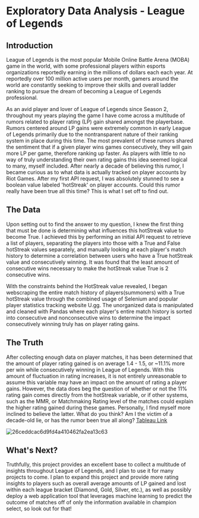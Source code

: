 # Exploratory Data Analysis - League of Legends
## Introduction
League of Legends is the most popular Mobile Online Battle Arena (MOBA) game in the world, with some professional players within esports organizations reportedly earning in the millions of dollars each each year. At reportedly over 100 million active users per month, gamers around the world are constantly seeking to improve their skills and overall ladder ranking to pursue the dream of becoming a League of Legends professional.

As an avid player and lover of League of Legends since Season 2, throughout my years playing the game I have come across a multitude of rumors related to player rating (LP) gain shared amongst the playerbase. Rumors centered around LP gains were extremely common in early League of Legends primarily due to the nontransparent nature of their ranking system in place during this time. The most prevalent of these rumors shared the sentiment that if a given player wins games consecutively, they will gain more LP per game, therefore ranking up faster. As players with little to no way of truly understanding their own rating gains this idea seemed logical to many, myself included. After nearly a decade of believing this rumor, I became curious as to what data is actually tracked on player accounts by Riot Games. After my first API request, I was absolutely stunned to see a boolean value labeled 'hotStreak' on player accounts. Could this rumor really have been true all this time? This is what I set off to find out.

## The Data
Upon setting out to find the answer to my question, I knew the first thing that must be done is determining what influences this hotStreak value to become True. I achieved this by performing an initial API request to retrieve a list of players, separating the players into those with a True and False hotStreak values separately, and manually looking at each player's match history to determine a correlation between users who have a True hotStreak value and consecutively winning. It was found that the least amount of consecutive wins necessary to make the hotStreak value True is 2 consecutive wins. 

With the constraints behind the HotStreak value revealed, I began webscraping the entire match history of players(summoners) with a True hotStreak value through the combined usage of Selenium and popular player statistics tracking website U.gg. The unorganized data is manipulated and cleaned with Pandas where each player's entire match history is sorted into consecutive and nonconsecutive wins to determine the impact consecutively winning truly has on player rating gains.

## The Truth
After collecting enough data on player matches, it has been determined that the amount of player rating gained is on average 1.4 - 1.5, or ~11.1% more per win while consecutively winning in League of Legends. With this amount of fluctuation in rating increases, it is not entirely unreasonable to assume this variable may have an impact on the amount of rating a player gains. However, the data does beg the question of whether or not the 11% rating gain comes directly from the hotStreak variable, or if other systems, such as the MMR, or Matchmaking Rating level of the matches could explain the higher rating gained during these games. Personally, I find myself more inclined to believe the latter. What do you think? Am I the victim of a decade-old lie, or has the rumor been true all along?  [Tableau Link](https://public.tableau.com/app/profile/justin.stewart3367/viz/LoLLPGainEDA/LeagueofLegendsLPGainEDA?publish=yes)

![26ceddcac6d9fd4a410462fa2ea13c63](https://user-images.githubusercontent.com/95455528/176819692-3fd0b2ca-019f-465b-b135-1389c79b5560.png)

## What's Next?
Truthfully, this project provides an excellent base to collect a multitude of insights throughout League of Legends, and I plan to use it for many projects to come. I plan to expand this project and provide more rating insights to players such as overall average amounts of LP gained and lost within each league bracket (Diamond, Gold, Silver, etc.), as well as possibly deploy a web application tool that leverages machine learning to predict the outcome of matches off of only the information available in champion select, so look out for that!


